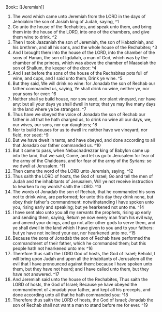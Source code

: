  Book:: [[Jeremiah]]
 1. The word which came unto Jeremiah from the LORD in the days of Jehoiakim the son of Josiah king of Judah, saying, ^1
 2. Go unto the house of the Rechabites, and speak unto them, and bring them into the house of the LORD, into one of the chambers, and give them wine to drink. ^2
 3. Then I took Jaazaniah the son of Jeremiah, the son of Habaziniah, and his brethren, and all his sons, and the whole house of the Rechabites; ^3
 4. And I brought them into the house of the LORD, into the chamber of the sons of Hanan, the son of Igdaliah, a man of God, which was by the chamber of the princes, which was above the chamber of Maaseiah the son of Shallum, the keeper of the door: ^4
 5. And I set before the sons of the house of the Rechabites pots full of wine, and cups, and I said unto them, Drink ye wine. ^5
 6. But they said, We will drink no wine: for Jonadab the son of Rechab our father commanded us, saying, Ye shall drink no wine, neither ye, nor your sons for ever: ^6
 7. Neither shall ye build house, nor sow seed, nor plant vineyard, nor have any: but all your days ye shall dwell in tents; that ye may live many days in the land where ye be strangers. ^7
 8. Thus have we obeyed the voice of Jonadab the son of Rechab our father in all that he hath charged us, to drink no wine all our days, we, our wives, our sons, nor our daughters; ^8
 9. Nor to build houses for us to dwell in: neither have we vineyard, nor field, nor seed: ^9
 10. But we have dwelt in tents, and have obeyed, and done according to all that Jonadab our father commanded us. ^10
 11. But it came to pass, when Nebuchadrezzar king of Babylon came up into the land, that we said, Come, and let us go to Jerusalem for fear of the army of the Chaldeans, and for fear of the army of the Syrians: so we dwell at Jerusalem. ^11
 12. Then came the word of the LORD unto Jeremiah, saying, ^12
 13. Thus saith the LORD of hosts, the God of Israel; Go and tell the men of Judah and the inhabitants of Jerusalem, Will ye not receive instruction to hearken to my words? saith the LORD. ^13
 14. The words of Jonadab the son of Rechab, that he commanded his sons not to drink wine, are performed; for unto this day they drink none, but obey their father's commandment: notwithstanding I have spoken unto you, rising early and speaking; but ye hearkened not unto me. ^14
 15. I have sent also unto you all my servants the prophets, rising up early and sending them, saying, Return ye now every man from his evil way, and amend your doings, and go not after other gods to serve them, and ye shall dwell in the land which I have given to you and to your fathers: but ye have not inclined your ear, nor hearkened unto me. ^15
 16. Because the sons of Jonadab the son of Rechab have performed the commandment of their father, which he commanded them; but this people hath not hearkened unto me: ^16
 17. Therefore thus saith the LORD God of hosts, the God of Israel; Behold, I will bring upon Judah and upon all the inhabitants of Jerusalem all the evil that I have pronounced against them: because I have spoken unto them, but they have not heard; and I have called unto them, but they have not answered. ^17
 18. And Jeremiah said unto the house of the Rechabites, Thus saith the LORD of hosts, the God of Israel; Because ye have obeyed the commandment of Jonadab your father, and kept all his precepts, and done according unto all that he hath commanded you: ^18
 19. Therefore thus saith the LORD of hosts, the God of Israel; Jonadab the son of Rechab shall not want a man to stand before me for ever. ^19
